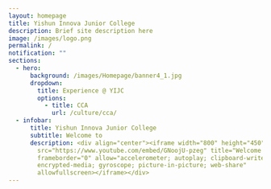 ```yaml
---
layout: homepage
title: Yishun Innova Junior College
description: Brief site description here
image: /images/logo.png
permalink: /
notification: ""
sections:
  - hero:
      background: /images/Homepage/banner4_1.jpg
      dropdown:
        title: Experience @ YIJC
        options:
          - title: CCA
            url: /culture/cca/
  - infobar:
      title: Yishun Innova Junior College
      subtitle: Welcome to
      description: <div align="center"><iframe width="800" height="450"
        src="https://www.youtube.com/embed/GNoojU-pzeg" title="Welcome to YIJC"
        frameborder="0" allow="accelerometer; autoplay; clipboard-write;
        encrypted-media; gyroscope; picture-in-picture; web-share"
        allowfullscreen></iframe></div>
---
```

